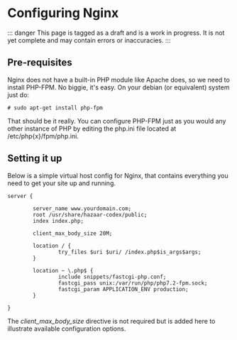 # Configuring Nginx

::: danger
This page is tagged as a draft and is a work in progress.  It is not yet complete and may contain errors or inaccuracies.
:::

## Pre-requisites

Nginx does not have a built-in PHP module like Apache does, so we need to install PHP-FPM.  No biggie, it's easy.  On your debian (or equivalent) system just do:

```shell
# sudo apt-get install php-fpm
```

That should be it really.  You can configure PHP-FPM just as you would any other instance of PHP by editing the php.ini file located at /etc/php{x}/fpm/php.ini.

## Setting it up

Below is a simple virtual host config for Nginx, that contains everything you need to get your site up and running.

```nginx
server {

        server_name www.yourdomain.com;
        root /usr/share/hazaar-codex/public;
        index index.php;

        client_max_body_size 20M;

        location / {
                try_files $uri $uri/ /index.php$is_args$args;
        }

        location ~ \.php$ {
                include snippets/fastcgi-php.conf;
                fastcgi_pass unix:/var/run/php/php7.2-fpm.sock;
                fastcgi_param APPLICATION_ENV production;
        }

}

```

The *client_max_body_size* directive is not required but is added here to illustrate available configuration options.